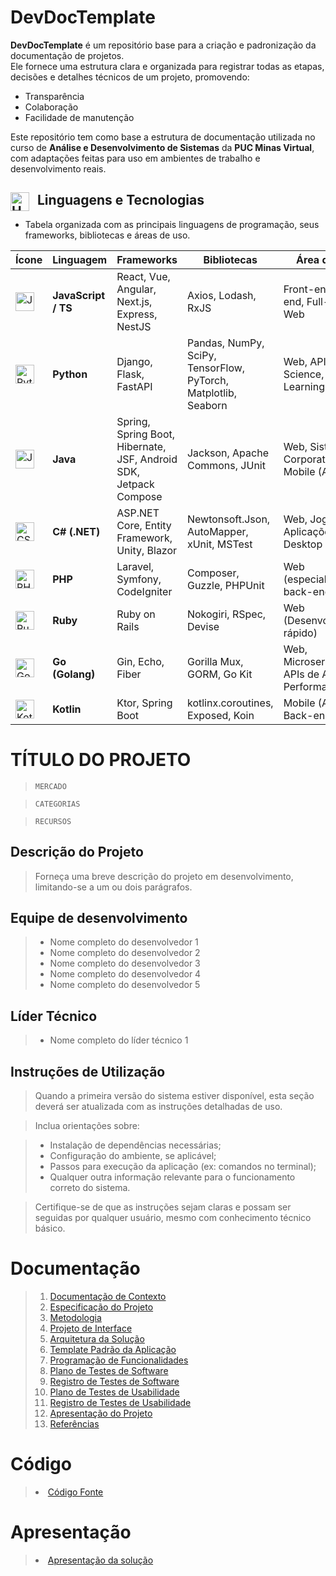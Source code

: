 # DevDocTemplate

**DevDocTemplate** é um repositório base para a criação e padronização da documentação de projetos.  
Ele fornece uma estrutura clara e organizada para registrar todas as etapas, decisões e detalhes técnicos de um projeto, promovendo:

- Transparência  
- Colaboração  
- Facilidade de manutenção

Este repositório tem como base a estrutura de documentação utilizada no curso de **Análise e Desenvolvimento de Sistemas** da **PUC Minas Virtual**, com adaptações feitas para uso em ambientes de trabalho e desenvolvimento reais.

## <img align="left" alt="HTML" title="HTML" width="30px" style="padding-right: 10px;" src="https://cdn.jsdelivr.net/gh/devicons/devicon@latest/icons/vscode/vscode-original.svg" /> Linguagens e Tecnologias

- Tabela organizada com as principais linguagens de programação, seus frameworks, bibliotecas e áreas de uso.

| **Ícone** | **Linguagem**       | **Frameworks**                                                                 | **Bibliotecas**                                                    | **Área de Uso**                                       |
|----------|---------------------|----------------------------------------------------------------------------------|---------------------------------------------------------------------|--------------------------------------------------------|
| <img align="left" alt="JavaScript" title="JavaScript" width="30px" style="padding-right: 10px;" src="https://cdn.jsdelivr.net/gh/devicons/devicon@latest/icons/javascript/javascript-original.svg" /> | **JavaScript / TS** | React, Vue, Angular, Next.js, Express, NestJS | Axios, Lodash, RxJS | Front-end, Back-end, Full-stack Web |
| <img align="left" alt="Python" title="Python" width="30px" style="padding-right: 10px;" src="https://cdn.jsdelivr.net/gh/devicons/devicon@latest/icons/python/python-original.svg" /> | **Python** | Django, Flask, FastAPI | Pandas, NumPy, SciPy, TensorFlow, PyTorch, Matplotlib, Seaborn | Web, APIs, Data Science, Machine Learning |
| <img align="left" alt="Java" title="Java" width="30px" style="padding-right: 10px;" src="https://cdn.jsdelivr.net/gh/devicons/devicon@latest/icons/java/java-original.svg" /> | **Java** | Spring, Spring Boot, Hibernate, JSF, Android SDK, Jetpack Compose | Jackson, Apache Commons, JUnit | Web, Sistemas Corporativos, Mobile (Android) |
| <img align="left" alt="CSharp" title="C#" width="30px" style="padding-right: 10px;" src="https://cdn.jsdelivr.net/gh/devicons/devicon@latest/icons/csharp/csharp-original.svg" /> | **C# (.NET)** | ASP.NET Core, Entity Framework, Unity, Blazor | Newtonsoft.Json, AutoMapper, xUnit, MSTest | Web, Jogos, Aplicações Desktop |
| <img align="left" alt="PHP" title="PHP" width="30px" style="padding-right: 10px;" src="https://cdn.jsdelivr.net/gh/devicons/devicon@latest/icons/php/php-original.svg" /> | **PHP** | Laravel, Symfony, CodeIgniter | Composer, Guzzle, PHPUnit | Web (especialmente back-end) |
| <img align="left" alt="Ruby" title="Ruby" width="30px" style="padding-right: 10px;" src="https://cdn.jsdelivr.net/gh/devicons/devicon@latest/icons/ruby/ruby-original.svg" /> | **Ruby** | Ruby on Rails | Nokogiri, RSpec, Devise | Web (Desenvolvimento rápido) |
| <img align="left" alt="Go" title="Go" width="30px" style="padding-right: 10px;" src="https://cdn.jsdelivr.net/gh/devicons/devicon@latest/icons/go/go-original-wordmark.svg" /> | **Go (Golang)** | Gin, Echo, Fiber | Gorilla Mux, GORM, Go Kit | Web, Microserviços, APIs de Alta Performance |
| <img align="left" alt="Kotlin" title="Kotlin" width="30px" style="padding-right: 10px;" src="https://cdn.jsdelivr.net/gh/devicons/devicon@latest/icons/kotlin/kotlin-original.svg" /> | **Kotlin** | Ktor, Spring Boot | kotlinx.coroutines, Exposed, Koin | Mobile (Android), Back-end APIs |

# TÍTULO DO PROJETO

> `MERCADO`

> `CATEGORIAS`

> `RECURSOS`

## Descrição do Projeto

> Forneça uma breve descrição do projeto em desenvolvimento, limitando-se a um ou dois parágrafos.

## Equipe de desenvolvimento

> - Nome completo do desenvolvedor 1
> - Nome completo do desenvolvedor 2
> - Nome completo do desenvolvedor 3
> - Nome completo do desenvolvedor 4
> - Nome completo do desenvolvedor 5

## Líder Técnico

> - Nome completo do líder técnico 1

## Instruções de Utilização

> Quando a primeira versão do sistema estiver disponível, esta seção deverá ser atualizada com as instruções detalhadas de uso.

> Inclua orientações sobre:

> - Instalação de dependências necessárias;
> - Configuração do ambiente, se aplicável;
> - Passos para execução da aplicação (ex: comandos no terminal);
> - Qualquer outra informação relevante para o funcionamento correto do sistema.

> Certifique-se de que as instruções sejam claras e possam ser seguidas por qualquer usuário, mesmo com conhecimento técnico básico.

# Documentação

> <ol>
> <li><a href="Docs/01-Documentação de Contexto.md"> Documentação de Contexto</a></li>
> <li><a href="Docs/02-Especificação do Projeto.md"> Especificação do Projeto</a></li>
> <li><a href="Docs/03-Metodologia.md"> Metodologia</a></li>
> <li><a href="Docs/04-Projeto de Interface.md"> Projeto de Interface</a></li>
> <li><a href="Docs/05-Arquitetura da Solução.md"> Arquitetura da Solução</a></li>
> <li><a href="Docs/06-Template Padrão da Aplicação.md"> Template Padrão da Aplicação</a></li>
> <li><a href="Docs/07-Programação de Funcionalidades.md"> Programação de Funcionalidades</a></li>
> <li><a href="Docs/08-Plano de Testes de Software.md"> Plano de Testes de Software</a></li>
> <li><a href="Docs/09-Registro de Testes de Software.md"> Registro de Testes de Software</a></li>
> <li><a href="Docs/10-Plano de Testes de Usabilidade.md"> Plano de Testes de Usabilidade</a></li>
> <li><a href="Docs/11-Registro de Testes de Usabilidade.md"> Registro de Testes de Usabilidade</a></li>
> <li><a href="Docs/12-Apresentação do Projeto.md"> Apresentação do Projeto</a></li>
> <li><a href="Docs/13-Referências.md"> Referências</a></li>
</ol>

# Código

> <li><a href="Src/README.md"> Código Fonte</a></li>

# Apresentação

> <li><a href="Apresentação/README.md"> Apresentação da solução</a></li>
